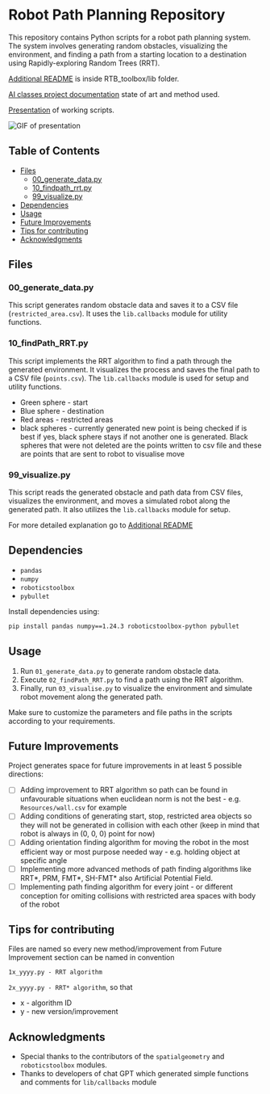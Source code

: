 # Robot Path Planning Repository

This repository contains Python scripts for a robot path planning system. The system involves generating random obstacles, visualizing the environment, and finding a path from a starting location to a destination using Rapidly-exploring Random Trees (RRT).

[Additional README](RTB_toolbox/lib/README.md) is inside RTB_toolbox/lib folder.

[AI classes project documentation](Resources/report.pdf) state of art and method used.

[Presentation](https://youtu.be/i9UH8Y38aEk) of working scripts.

![GIF of presentation](Resources/SI_Projekt.gif)

## Table of Contents

- [Files](#files)
    -   [00_generate_data.py](#00_generate_datapy)
    -   [10_findpath_rrt.py](#10_findpath_rrtpy)
    -   [99_visualize.py](#99_visualizepy)   
- [Dependencies](#dependencies)
-   [Usage](#usage)
-   [Future Improvements](#future-improvements)
-   [Tips for contributing](#tips-for-contributing)
-   [Acknowledgments](#acknowledgments)

## Files

### 00_generate_data.py

This script generates random obstacle data and saves it to a CSV file (`restricted_area.csv`). It uses the `lib.callbacks` module for utility functions.

### 10_findPath_RRT.py

This script implements the RRT algorithm to find a path through the generated environment. It visualizes the process and saves the final path to a CSV file (`points.csv`). The `lib.callbacks` module is used for setup and utility functions.
-   Green sphere - start
-   Blue sphere - destination
-   Red areas - restricted areas
-   black spheres - currently generated new point is being checked if is best if yes, black sphere stays if not another one is generated. Black spheres that were not deleted are the points written to csv file and these are points that are sent to robot to visualise move

### 99_visualize.py

This script reads the generated obstacle and path data from CSV files, visualizes the environment, and moves a simulated robot along the generated path. It also utilizes the `lib.callbacks` module for setup.

 For more detailed explanation go to [Additional README](RTB_toolbox/lib/README.md)

## Dependencies

- `pandas`
- `numpy`
- `roboticstoolbox`
- `pybullet`

Install dependencies using:

```bash
pip install pandas numpy==1.24.3 roboticstoolbox-python pybullet
```

## Usage

1. Run `01_generate_data.py` to generate random obstacle data.
2. Execute `02_findPath_RRT.py` to find a path using the RRT algorithm.
3. Finally, run `03_visualise.py` to visualize the environment and simulate robot movement along the generated path.

Make sure to customize the parameters and file paths in the scripts according to your requirements.

##  Future Improvements

Project generates space for future improvements in at least 5 possible directions:
- [ ]   Adding improvement to RRT algorithm so path can be found in unfavourable situations when euclidean norm is not the best - e.g. `Resources/wall.csv` for example
- [ ]  Adding conditions of generating start, stop,  restricted area objects so they will not be generated in collision with each other (keep in mind that robot is always in (0, 0, 0) point for now)
- [ ]  Adding orientation finding algorithm for moving the robot in the most efficient way or most purpose needed way - e.g. holding object at specific angle
- [ ] Implementing more advanced methods of path finding algorithms like RRT*, PRM, FMT*, SH-FMT* also Artificial Potential Field. 
- [ ] Implementing path finding algorithm for every joint - or different conception for omiting collisions with restricted area spaces with body of the robot

##  Tips for contributing

Files are named so every new method/improvement from Future Improvement section can be named in convention 

`1x_yyyy.py - RRT algorithm`

`2x_yyyy.py - RRT* algorithm`, so that 

-   x - algorithm ID
-   y - new version/improvement
## Acknowledgments

- Special thanks to the contributors of the `spatialgeometry` and `roboticstoolbox` modules.
-   Thanks to developers of chat GPT which generated simple functions and comments for `lib/callbacks` module
